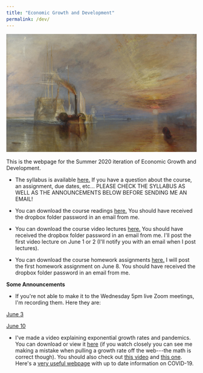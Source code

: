 ```yaml
---
title: "Economic Growth and Development"
permalink: /dev/
---
```


![fighting_temaraire](/assets/images/fighting_temaraire.png)

This is the webpage for the Summer 2020 iteration of Economic Growth and Development.


* The syllabus is available [here.](https://www.dropbox.com/s/tvza0zf55greix1/Dev_Su20_webpage.pdf?dl=0) If you have a question about the course, an assignment, due dates, etc... PLEASE CHECK THE SYLLABUS AS WELL AS THE ANNOUNCEMENTS BELOW BEFORE SENDING ME AN EMAIL!

* You can download the course readings [here.](https://www.dropbox.com/sh/zvm69x14dy7735t/AAA_00pDvTh9AIJdMajA3ntSa?dl=0) You should have received the dropbox folder password in an email from me.

* You can download the course video lectures [here.](https://www.dropbox.com/sh/k11t3wafszcgp74/AADNtQRMxEkyECyL4l6wetNja?dl=0) You should have received the dropbox folder password in an email from me.  I'll post the first video lecture on June 1 or 2 (I'll notify you with an email when I post lectures).

* You can download the course homework assignments [here.](https://www.dropbox.com/sh/9xw47rsxqhov36l/AABCKZdv4jw890-adRrYEu_8a?dl=0) I will post the first homework assignment on June 8. You should have received the dropbox folder password in an email from me.

**Some Announcements**

* If you're not able to make it to the Wednesday 5pm live Zoom meetings, I'm recording them. Here they are:

[June 3](https://gmu.zoom.us/rec/share/_PJqD7D8yWlOaKPs72KEGagbOr31X6a80yhM8_JYzkZoSBXGWdk6wpUn0eJqhX8m?startTime=1591217917000)

[June 10](https://gmu.zoom.us/rec/share/3dBXIorsqXNJaZ3z53z5VqIdTq38T6a80SQfqfIMy0s_BxGf4Q_J3V1o1_OeaMvy?startTime=1591822253000)

* I've made a video explaining exponential growth rates and pandemics. You can download or view it [here](https://zoom.us/rec/share/7PZWDuvUzXtJaIHR6Uf1fPN-E6bMX6a8hiEcrKIKzE_VrOotYsrTinvI7ccKYTAB) (if you watch closely you can see me making a mistake when pulling a growth rate off the web---the math is correct though). You should also check out [this video](https://youtu.be/Kas0tIxDvrg) and [this one](https://www.youtube.com/watch?v=gxAaO2rsdIs&feature=emb_logo). Here's a [very useful webpage](https://ourworldindata.org/coronavirus) with up to date information on COVID-19.
